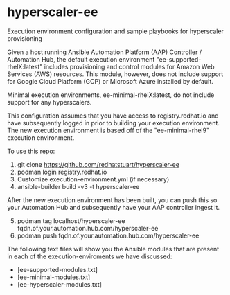 # hyperscaler-ee
Execution environment configuration and sample playbooks for hyperscaler provisioning

Given a host running Ansible Automation Platform (AAP) Controller / Automation Hub, the default execution environment "ee-supported-rhelX:latest" includes provisioning and control modules for Amazon Web Services (AWS) resources. This module, however, does not include support for Google Cloud Platform (GCP) or Microsoft Azure installed by default.

Minimal execution environments, ee-minimal-rhelX:latest, do not include support for any hyperscalers.

This configuration assumes that you have access to registry.redhat.io and have subsequently logged in prior to building your execution environment. The new execution environment is based off of the "ee-minimal-rhel9" execution environment.

To use this repo:

1. git clone https://github.com/redhatstuart/hyperscaler-ee
2. podman login registry.redhat.io
3. Customize execution-environment.yml (if necessary)
4. ansible-builder build -v3 -t hyperscaler-ee

After the new execution environment has been built, you can push this so your Automation Hub and subsequently have your AAP controller ingest it.

5. podman tag localhost/hyperscaler-ee fqdn.of.your.automation.hub.com/hyperscaler-ee
6. podman push fqdn.of.your.automation.hub.com/hyperscaler-ee

The following text files will show you the Ansible modules that are present in each of the execution-enviroments we have discussed:

* [ee-supported-modules.txt]
* [ee-minimal-modules.txt]
* [ee-hyperscaler-modules.txt]
